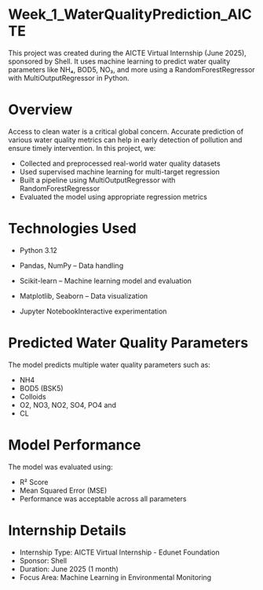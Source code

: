 # Week_1_WaterQualityPrediction_AICTE
This project was created during the AICTE Virtual Internship (June 2025), sponsored by Shell. It uses machine learning to predict water quality parameters like NH₄, BOD5, NO₃, and more using a RandomForestRegressor with MultiOutputRegressor in Python.
# Overview
Access to clean water is a critical global concern. Accurate prediction of various water quality metrics can help in early detection of pollution and ensure timely intervention.
In this project, we:
* Collected and preprocessed real-world water quality datasets
* Used supervised machine learning for multi-target regression
* Built a pipeline using MultiOutputRegressor with RandomForestRegressor
* Evaluated the model using appropriate regression metrics
# Technologies Used
* Python 3.12

* Pandas, NumPy – Data handling

* Scikit-learn – Machine learning model and evaluation

* Matplotlib, Seaborn – Data visualization

* Jupyter NotebookInteractive experimentation
# Predicted Water Quality Parameters
The model predicts multiple water quality parameters such as:
* NH4
* BOD5 (BSK5)
* Colloids
* O2, NO3, NO2, SO4, PO4 and
* CL
# Model Performance
The model was evaluated using:

* R² Score
* Mean Squared Error (MSE)
* Performance was acceptable across all parameters

# Internship Details
* Internship Type: AICTE Virtual Internship - Edunet Foundation
* Sponsor: Shell
* Duration: June 2025 (1 month)
* Focus Area: Machine Learning in Environmental Monitoring

